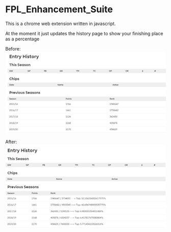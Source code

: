 # FPL_Enhancement_Suite

This is a chrome web extension written in javascript.

At the moment it just updates the history page to show your finishing place as a percentage

Before:
![Before](/screenshots/Before.PNG)

After:
![After](/screenshots/After.PNG)
